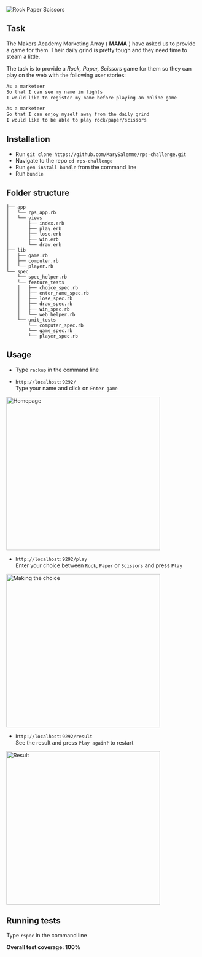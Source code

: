 ![Rock Paper Scissors](http://i.imgur.com/aRY1mvQ.png)

Task
-------
The Makers Academy Marketing Array ( **MAMA** ) have asked us to provide a game for them. Their daily grind is pretty tough and they need time to steam a little.

The task is to provide a _Rock, Paper, Scissors_ game for them so they can play on the web with the following user stories:

```sh
As a marketeer
So that I can see my name in lights
I would like to register my name before playing an online game

As a marketeer
So that I can enjoy myself away from the daily grind
I would like to be able to play rock/paper/scissors
```

Installation
----

- Run `git clone https://github.com/MarySalemme/rps-challenge.git`
- Navigate to the repo `cd rps-challenge`
- Run `gem install bundle` from the command line
- Run `bundle`

Folder structure
----
```
├── app
│   └── rps_app.rb
│   └── views
│       ├── index.erb
│       ├── play.erb
│       ├── lose.erb
│       ├── win.erb
│       └── draw.erb
├── lib
│   ├── game.rb
│   ├── computer.rb
│   └── player.rb
└── spec
    └── spec_helper.rb
    └── feature_tests
    │   ├── choice_spec.rb
    │   ├── enter_name_spec.rb
    │   ├── lose_spec.rb
    │   ├── draw_spec.rb
    │   ├── win_spec.rb
    │   └── web_helper.rb
    └── unit_tests
        └── computer_spec.rb
        └── game_spec.rb
        └── player_spec.rb
```

Usage
----
- Type `rackup` in the command line

- `http://localhost:9292/`  
Type your name and click on `Enter game`  

<img src="http://i.imgur.com/hfskGJi.png" alt="Homepage" style="width: 400px;"/>

- `http://localhost:9292/play`  
Enter your choice between `Rock`, `Paper` or `Scissors` and press `Play`

<img src="http://i.imgur.com/nd0BlHD.png" alt="Making the choice" style="width: 400px;"/>

- `http://localhost:9292/result`  
See the result and press `Play again?` to restart

<img src="http://i.imgur.com/R8nZ2lT.png" alt="Result" style="width: 400px;"/>

Running tests
----
Type `rspec` in the command line

**Overall test coverage: 100%**
